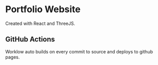 # Portfolio Website
Created with React and ThreeJS.

## GitHub Actions
Worklow auto builds on every commit to source and deploys to github pages.

